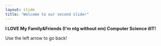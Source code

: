 ```yaml
---
layout: slide
title: "Welcome to our second slide!"
---
```

**I LOVE 
My Family&Friends (I'm ntg without em)
Computer Science
iIIT!** 


Use the left arrow to go back!
